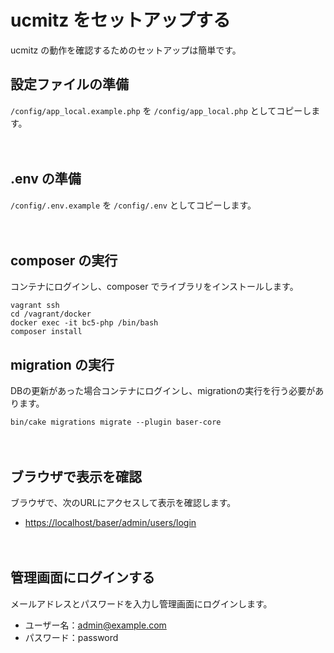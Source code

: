# ucmitz をセットアップする
ucmitz の動作を確認するためのセットアップは簡単です。

## 設定ファイルの準備
`/config/app_local.example.php` を `/config/app_local.php` としてコピーします。

　
## .env の準備
`/config/.env.example` を `/config/.env` としてコピーします。

　
## composer の実行
コンテナにログインし、composer でライブラリをインストールします。
```shell
vagrant ssh
cd /vagrant/docker
docker exec -it bc5-php /bin/bash
composer install
```

## migration の実行
DBの更新があった場合コンテナにログインし、migrationの実行を行う必要があります。
```
bin/cake migrations migrate --plugin baser-core
```

　
## ブラウザで表示を確認
ブラウザで、次のURLにアクセスして表示を確認します。

- [https://localhost/baser/admin/users/login](https://localhost/baser/admin/users/login) 

　
## 管理画面にログインする
メールアドレスとパスワードを入力し管理画面にログインします。

- ユーザー名：admin@example.com
- パスワード：password
